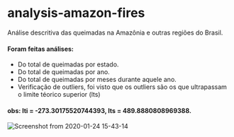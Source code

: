 # analysis-amazon-fires
Análise descritiva das queimadas na Amazônia e outras regiões do Brasil.
#### Foram feitas análises: 
* Do total de queimadas por estado.
* Do total de queimadas por ano.
* Do total de queimadas por meses durante aquele ano.
* Verificação de outliers, foi visto que os outliers são os que ultrapassam o limite téorico superior (lts)
#### obs: lti = -273.30175520744393, lts = 489.8880808969388.

![Screenshot from 2020-01-24 15-43-14](https://user-images.githubusercontent.com/28688721/73095967-812cdd00-3ec2-11ea-96b1-aced4466918f.png)
